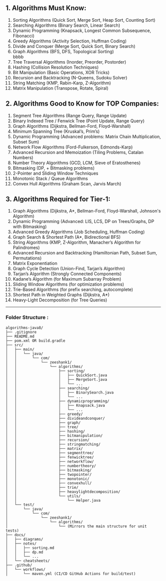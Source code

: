 ## 1. Algorithms Must Know:

1. Sorting Algorithms (Quick Sort, Merge Sort, Heap Sort, Counting Sort) <br>
2. Searching Algorithms (Binary Search, Linear Search)<br>
3. Dynamic Programming (Knapsack, Longest Common Subsequence, Fibonacci) <br>
4. Greedy Algorithms (Activity Selection, Huffman Coding)<br>
5. Divide and Conquer (Merge Sort, Quick Sort, Binary Search)<br>
6. Graph Algorithms (BFS, DFS, Topological Sorting)<br>bbbb
7. Tree Traversal Algorithms (Inorder, Preorder, Postorder)<br>
8. Hashing (Collision Resolution Techniques)<br>
9. Bit Manipulation (Basic Operations, XOR Tricks)<br>
10. Recursion and Backtracking (N-Queens, Sudoku Solver)<br>
11. String Matching (KMP, Rabin-Karp, Z-Algorithm)<br>
12. Matrix Manipulation (Transpose, Rotate, Spiral)<br>

## 2. Algorithms Good to Know for TOP Companies:

1. Segment Tree Algorithms (Range Query, Range Update) <br>
2. Binary Indexed Tree / Fenwick Tree (Point Update, Range Query) <br>
3. Graph Algorithms (Dijkstra, Bellman-Ford, Floyd-Warshall) <br>
4. Minimum Spanning Tree (Kruskal’s, Prim’s) <br>
5. Dynamic Programming (Advanced problems: Matrix Chain Multiplication, Subset Sum) <br>
6. Network Flow Algorithms (Ford-Fulkerson, Edmonds-Karp) <br>
7. Advanced Recursion and Memoization (Tiling Problems, Catalan Numbers) <br>
8. Number Theory Algorithms (GCD, LCM, Sieve of Eratosthenes) <br>
9. Bitmasking (DP, + Bitmasking problems) <br>
10. 2-Pointer and Sliding Window Techniques <br>
11. Monotonic Stack / Queue Algorithms <br>
12. Convex Hull Algorithms (Graham Scan, Jarvis March) <br>

## 3. Algorithms Required for Tier-1:

1. Graph Algorithms (Dijkstra, A*, Bellman-Ford, Floyd-Warshall, Johnson's Algorithm) <br>
2. Dynamic Programming (Advanced: LIS, LCS, DP on Trees/Graphs, DP with Bitmasking) <br>
3. Advanced Greedy Algorithms (Job Scheduling, Huffman Coding) <br>
4. Graph Search & Shortest Path (A*, Bidirectional BFS) <br>
5. String Algorithms (KMP, Z-Algorithm, Manacher’s Algorithm for Palindromes) <br>
6. Advanced Recursion and Backtracking (Hamiltonian Path, Subset Sum, Permutations) <br>
7. Matrix Exponentiation <br>
8. Graph Cycle Detection (Union-Find, Tarjan’s Algorithm) <br>
9. Tarjan’s Algorithm (Strongly Connected Components) <br>
10. Kadane’s Algorithm (for Maximum Subarray Problem) <br>
11. Sliding Window Algorithms (for optimization problems) <br>
12. Trie-Based Algorithms (for prefix searching, autocomplete) <br>
13. Shortest Path in Weighted Graphs (Dijkstra, A*) <br>
14. Heavy-Light Decomposition (for Tree Queries) <br>

---
### Folder Structure :

```plaintext
algorithms-java8/
├── .gitignore
├── README.md
├── pom.xml OR build.gradle
├── src/
│   ├── main/
│   │   └── java/
│   │       └── com/
│   │           └── zeeshank1/
│   │               └── algorithms/
│   │                   ├── sorting/
│   │                   │   ├── QuickSort.java
│   │                   │   ├── MergeSort.java
│   │                   │   └── ...
│   │                   ├── searching/
│   │                   │   ├── BinarySearch.java
│   │                   │   └── ...
│   │                   ├── dynamicprogramming/
│   │                   │   ├── Knapsack.java
│   │                   │   └── ...
│   │                   ├── greedy/
│   │                   ├── divideandconquer/
│   │                   ├── graph/
│   │                   ├── tree/
│   │                   ├── hashing/
│   │                   ├── bitmanipulation/
│   │                   ├── recursion/
│   │                   ├── stringmatching/
│   │                   ├── matrix/
│   │                   ├── segmenttree/
│   │                   ├── fenwicktree/
│   │                   ├── networkflow/
│   │                   ├── numbertheory/
│   │                   ├── bitmasking/
│   │                   ├── twopointer/
│   │                   ├── monotonic/
│   │                   ├── convexhull/
│   │                   ├── trie/
│   │                   ├── heavylightdecomposition/
│   │                   └── utils/
│   │                       └── Helper.java
│   └── test/
│       └── java/
│           └── com/
│               └── zeeshank1/
│                   └── algorithms/
│                       └── (Mirrors the main structure for unit tests)
├── docs/
│   ├── diagrams/
│   ├── notes/
│   │   ├── sorting.md
│   │   ├── dp.md
│   │   └── ...
│   └── cheatsheets/
├── .github/
│   └── workflows/
│       └── maven.yml (CI/CD GitHub Actions for build/test)

